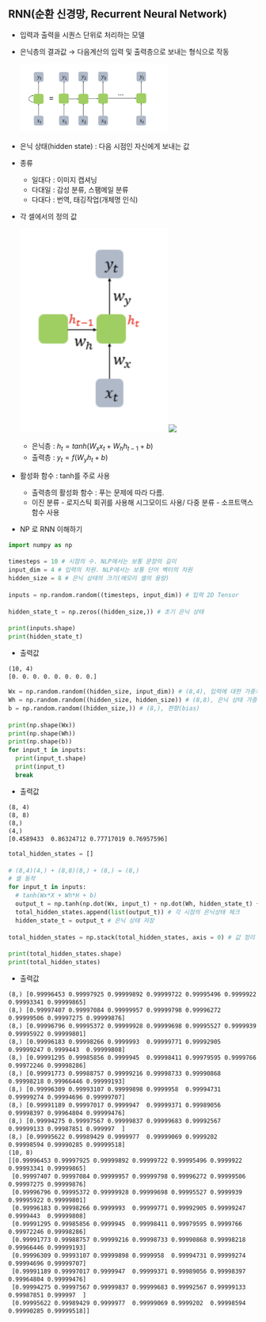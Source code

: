 ## RNN(순환 신경망, Recurrent Neural Network)
- 입력과 출력을 시퀀스 단위로 처리하는 모델
- 은닉층의 결과값 → 다음계산의 입력 및 출력층으로 보내는 형식으로 작동
  
  <img src="image.png" width="300" />

- 은닉 상태(hidden state) : 다음 시점인 자신에게 보내는 값

- 종류
  - 일대다 : 이미지 캡셔닝
  - 다대일 : 감성 분류, 스팸메일 분류
  - 다대다 : 번역, 태깅작업(개체명 인식)

- 각 셀에서의 정의 값

  <img src="image-1.png" width="300" /><img src="image-2.png" width="500" />
  - 은닉층 : $h_{t} = tanh(W_{x}x_{t} + W_{h}h_{t-1} + b)$
  - 출력층 : $y_{t} = f(W_{y}h_{t} + b)$
- 활성화 함수 : tanh를 주로 사용
  - 출력층의 활성화 함수 : 푸는 문제에 따라 다름.
  - 이진 분류 - 로지스틱 회귀를 사용해 시그모이드 사용/ 다중 분류 - 소프트맥스 함수 사용

- NP 로 RNN 이해하기
```python 
import numpy as np

timesteps = 10 # 시점의 수. NLP에서는 보통 문장의 길이
input_dim = 4 # 입력의 차원. NLP에서는 보통 단어 벡터의 차원
hidden_size = 8 # 은닉 상태의 크기(메모리 셀의 용량)

inputs = np.random.random((timesteps, input_dim)) # 입력 2D Tensor

hidden_state_t = np.zeros((hidden_size,)) # 초기 은닉 상태

print(inputs.shape)
print(hidden_state_t)
```
- 출력값
```
(10, 4)
[0. 0. 0. 0. 0. 0. 0. 0.]
```

```python
Wx = np.random.random((hidden_size, input_dim)) # (8,4), 입력에 대한 가중치
Wh = np.random.random((hidden_size, hidden_size)) # (8,8), 은닉 상태 가중치
b = np.random.random((hidden_size,)) # (8,), 편향(bias)

print(np.shape(Wx))
print(np.shape(Wh))
print(np.shape(b))
for input_t in inputs:
  print(input_t.shape)
  print(input_t)
  break
```
- 출력값
```
(8, 4)
(8, 8)
(8,)
(4,)
[0.4589433  0.86324712 0.77717019 0.76957596]
```

```python
total_hidden_states = []

# (8,4)(4,) + (8,8)(8,) + (8,) = (8,)
# 셀 동작
for input_t in inputs:
  # tanh(Wx*X + Wh*H + b)
  output_t = np.tanh(np.dot(Wx, input_t) + np.dot(Wh, hidden_state_t) + b)
  total_hidden_states.append(list(output_t)) # 각 시점의 은닉상태 체크
  hidden_state_t = output_t # 은닉 상태 저장

total_hidden_states = np.stack(total_hidden_states, axis = 0) # 값 정리

print(total_hidden_states.shape)
print(total_hidden_states)
```
- 출력값
```
(8,) [0.99996453 0.99997925 0.99999892 0.99999722 0.99995496 0.9999922 0.99993341 0.99999865]
(8,) [0.99997407 0.99997084 0.99999957 0.99999798 0.99996272 0.99999506 0.99997275 0.99999876]
(8,) [0.99996796 0.99995372 0.99999928 0.99999698 0.99995527 0.9999939 0.99995922 0.99999801]
(8,) [0.99996183 0.99998266 0.9999993  0.99999771 0.99992905 0.99999247 0.9999443  0.99999808]
(8,) [0.99991295 0.99985856 0.9999945  0.99998411 0.99979595 0.9999766 0.99972246 0.99998286]
(8,) [0.99991773 0.99988757 0.99999216 0.99998733 0.99990868 0.99998218 0.99966446 0.99999193]
(8,) [0.99996309 0.99993107 0.99999898 0.9999958  0.99994731 0.99999274 0.99994696 0.99999707]
(8,) [0.99991189 0.99997017 0.9999947  0.99999371 0.99989056 0.99998397 0.99964804 0.99999476]
(8,) [0.99994275 0.99997567 0.99999837 0.99999683 0.99992567 0.99999133 0.99987851 0.999997  ]
(8,) [0.99995622 0.99989429 0.9999977  0.99999069 0.9999202  0.99998594 0.99990285 0.99999518]
(10, 8)
[[0.99996453 0.99997925 0.99999892 0.99999722 0.99995496 0.9999922 0.99993341 0.99999865]
 [0.99997407 0.99997084 0.99999957 0.99999798 0.99996272 0.99999506 0.99997275 0.99999876]
 [0.99996796 0.99995372 0.99999928 0.99999698 0.99995527 0.9999939 0.99995922 0.99999801]
 [0.99996183 0.99998266 0.9999993  0.99999771 0.99992905 0.99999247 0.9999443  0.99999808]
 [0.99991295 0.99985856 0.9999945  0.99998411 0.99979595 0.9999766 0.99972246 0.99998286]
 [0.99991773 0.99988757 0.99999216 0.99998733 0.99990868 0.99998218 0.99966446 0.99999193]
 [0.99996309 0.99993107 0.99999898 0.9999958  0.99994731 0.99999274 0.99994696 0.99999707]
 [0.99991189 0.99997017 0.9999947  0.99999371 0.99989056 0.99998397 0.99964804 0.99999476]
 [0.99994275 0.99997567 0.99999837 0.99999683 0.99992567 0.99999133 0.99987851 0.999997  ]
 [0.99995622 0.99989429 0.9999977  0.99999069 0.9999202  0.99998594 0.99990285 0.99999518]]
```